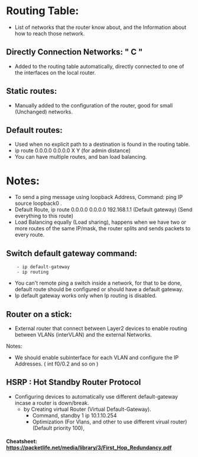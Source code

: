 # Routing Table:

- List of networks that the router know about, and the Information about how to reach those network.
	
## Directly Connection Networks: " C "
	
- Added to the routing table automatically, directly connected to one of the interfaces on the local router.

## Static routes:
	
- Manually added to the configuration of the router, good for small (Unchanged) networks.

## Default routes:

- Used when no explicit path to a destination is found in the routing table.
- ip route 0.0.0.0 0.0.0.0 X Y (for admin distance)
- You can have multiple routes, and ban load balancing.


# Notes:

- To send a ping message using loopback Address, Command: ping IP source loopback0 .
- Default Route, ip route 0.0.0.0 0.0.0.0 192.168.1.1 (Default gateway) (Send everything to this route)
- Load Balancing equally (Load sharing), happens when we have two or more routes of the same IP/mask, the router splits and sends packets to every route.

## Switch default gateway command:

		- ip default-gateway
		- ip routing

- You can't remote ping a switch inside a network, for that to be done, default route should be configured or should have a default gateway.
- Ip default gateway works only when Ip routing is disabled.

## Router on a stick:

- External router that connect between Layer2 devices to enable routing between VLANs (interVLAN) and the external Networks.

Notes:
- We should enable subinterface for each VLAN and configure the IP Addresses. ( int f0/0.2 and so on )

## HSRP : Hot Standby Router Protocol
		
- Configuring devices to automatically use different default-gateway incase a router is down/break.
	- by Creating virtual Router (Virtual Default-Gateway).
		- Command, standby 1 ip 10.1.10.254
		- Optimization (For Vlans, and other to use different virual router) (Default priority 100), 

#### Cheatsheet: https://packetlife.net/media/library/3/First_Hop_Redundancy.pdf